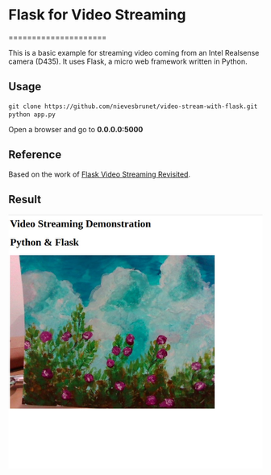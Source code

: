 # Flask for Video Streaming
=====================

This is a basic example for streaming video coming from an Intel Realsense camera (D435).
It uses Flask, a micro web framework written in Python.

## Usage
```
git clone https://github.com/nievesbrunet/video-stream-with-flask.git
python app.py
```

Open a browser and go to **0.0.0.0:5000**


## Reference
Based on the work of [Flask Video Streaming Revisited](http://blog.miguelgrinberg.com/post/flask-video-streaming-revisited).


## Result
![result](img.jpg#thumbnail)
